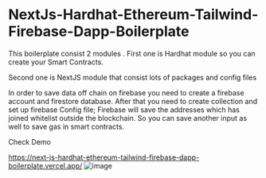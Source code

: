 # NextJs-Hardhat-Ethereum-Tailwind-Firebase-Dapp-Boilerplate

This boilerplate consist 2 modules .
First one is Hardhat module so you can create your Smart Contracts.

Second one is NextJS module that consist lots of packages and config files  

In order to save data off chain on firebase you need to create a firebase account and firestore database. After that you need to create collection and set up firebase Config file; Firebase will save the addresses which has joined whitelist outside the blockchain. So you can save another input as well to save gas in smart contracts.

Check Demo

<https://next-js-hardhat-ethereum-tailwind-firebase-dapp-boilerplate.vercel.app/>
![image](https://user-images.githubusercontent.com/45846424/188283590-af6327af-26e1-4c0f-b354-afd0818e49a5.png)
